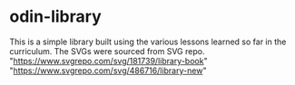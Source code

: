 # odin-library
This is a simple library built using the various lessons learned so far in the curriculum.
The SVGs were sourced from SVG repo.
    "https://www.svgrepo.com/svg/181739/library-book"
    "https://www.svgrepo.com/svg/486716/library-new"